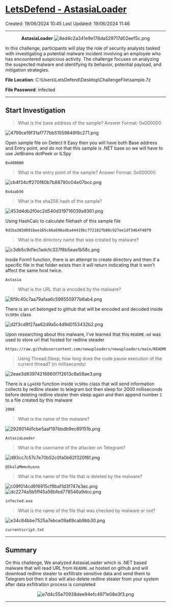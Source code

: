 # [LetsDefend - AstasiaLoader](https://app.letsdefend.io/challenge/astasialoader)
Created: 19/06/2024 10:45
Last Updated: 19/06/2024 11:46
* * *
<div align=center>

**AstasiaLoader**
![4ed4c2a341e9e176da529717d02eef5c.png](/_resources/4ed4c2a341e9e176da529717d02eef5c-1.png)
</div>

In this challenge, participants will play the role of security analysts tasked with investigating a potential malware incident involving an employee who has encountered suspicious activity. The challenge focuses on analyzing the suspected malware and identifying its behavior, potential payload, and mitigation strategies.

**File Location**: C:\Users\LetsDefend\Desktop\ChallengeFile\sample.7z

**File Password**: infected

* * *
## Start Investigation
>What is the base address of the sample?
Answer Format: 0x000000

![4799ce19f31af777bb51559849f8c271.png](/_resources/4799ce19f31af777bb51559849f8c271.png)

Open sample file on Detect It Easy then you will have both Base address and Entry point, and do not that this sample is .NET base so we will have to use JetBrains dotPeek or ILSpy

```
0x400000
```

>What is the entry point of the sample?
Answer Format: 0x000000

![cb4f34cff270f80b7b88790c04e07bcc.png](/_resources/cb4f34cff270f80b7b88790c04e07bcc.png)
```
0x4aab56
```

>What is the sha256 hash of the sample?

![453d4db2f0ec2d540d319716039a9361.png](/_resources/453d4db2f0ec2d540d319716039a9361.png)

Using HashCalc to calculate filehash of this sample file

```
9d1ba303d691bee165c66a698adba44419bc772182fb80c927ee1df3464f40f9
```

>What is the directory name that was created by malware?

![c3db5c9d1ec1adcfc337f8b5eae1b58c.png](/_resources/c3db5c9d1ec1adcfc337f8b5eae1b58c.png)

Inside Form1 function, there is an attempt to create directory and then if a specific file in that folder exists then it will return indicating that it won't affect the same host twice.

```
Astasia
```

>What is the URL that is encoded by the malware?

![6f9c40c7aa79afaa6c598555977b6ab4.png](/_resources/6f9c40c7aa79afaa6c598555977b6ab4.png)

There is an url belonged to github that will be encoded and decoded inside `VcSR9o` class 

![d2f3cd9f27aa62d9a5c4d9d0153432b2.png](/_resources/d2f3cd9f27aa62d9a5c4d9d0153432b2.png)

Upon researching about this malware, I've learned that this `README.md` was used to store url that hosted for redline steader

```
https://raw.githubusercontent.com/newuploaders/newuploaders/main/README.md
```

>Using Thread.Sleep, how long does the code pause execution of the current thread? (in milliseconds)

![2eae3d83974216860f7f2613c8a58ae3.png](/_resources/2eae3d83974216860f7f2613c8a58ae3.png)

There is a `Lg4dXD` function inside `VcSR9o` class that will send information collects by redline stealer to telegram bot then sleep for 2000 milliseconds before deleting redline stealer then sleep again and then append number `1` to a file created by this malware

```
2000
```

>What is the name of the malware?

![2926014d1cbe5aaf197bbdb9ec89151b.png](/_resources/2926014d1cbe5aaf197bbdb9ec89151b.png)
```
AstasiaLoader
```

>What is the username of the attacker on Telegram?

![d93cc7c57c7e70b52c0fa0b62f320f6f.png](/_resources/d93cc7c57c7e70b52c0fa0b62f320f6f.png)
```
@SkalaMmmvkusno
```

>What is the name of the file that is deleted by the malware?

![c09f014cd916915cf9ba11d3f747e3ec.png](/_resources/c09f014cd916915cf9ba11d3f747e3ec.png)
![dc2274a5b5ff45a56bfed778546a9dcc.png](/_resources/dc2274a5b5ff45a56bfed778546a9dcc.png)
```
infected.exe
```

>What is the name of the file that was checked by malware or not?

![e34c84bbe7525a7ebce09a69cab9bb30.png](/_resources/e34c84bbe7525a7ebce09a69cab9bb30.png)
```
currentscript.txt
```

* * *
## Summary

On this challenge, We analyzed AstasiaLoader which is .NET based malware that will read URL from `README.md` hosted on github and will download redline stealer to exfiltrate sensitive data and send them to Telegram bot then it also will also delete redline stealer from your system after data exfiltration process is completed 

<div align=center>

![e7d4c55e70938dee94efc4971e08e3f3.png](/_resources/e7d4c55e70938dee94efc4971e08e3f3.png)
</div>

* * *